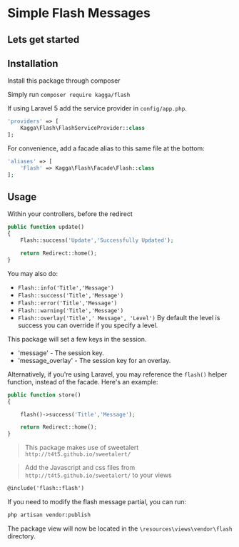 # Simple Flash Messages

## Lets get started

## Installation

Install this package through composer

Simply run `composer require kagga/flash`

If using Laravel 5 add the service provider in `config/app.php`.

```php
'providers' => [
    Kagga\Flash\FlashServiceProvider::class
];
```

For convenience, add a facade alias to this same file at the bottom:

```php
'aliases' => [
    'Flash' => Kagga\Flash\Facade\Flash::class
];
```
## Usage

Within your controllers, before the redirect

```php
public function update()
{
    Flash::success('Update','Successfully Updated');

    return Redirect::home();
}
```

You may also do:

- `Flash::info('Title','Message')`
- `Flash::success('Title','Message')`
- `Flash::error('Title','Message')`
- `Flash::warning('Title','Message')`
- `Flash::overlay('Title',' Message', 'Level')` By default the level is success you can override if you specify a level.

This package will set a few keys in the session.

- 'message' - The session key.
- 'message_overlay' - The session key for an overlay.

Alternatively, if you're using Laravel, you may reference the `flash()` helper function, instead of the facade. Here's an example:

```php
public function store()
{

    flash()->success('Title','Message');

    return Redirect::home();
}
```

> This package makes use of sweetalert `http://t4t5.github.io/sweetalert/`

> Add the Javascript and css files from `http://t4t5.github.io/sweetalert/` to your views

```html
@include('flash::flash')
```

If you need to modify the flash message partial, you can run:

```bash
php artisan vendor:publish
```

The package view will now be located in the `\resources\views\vendor\flash` directory.


